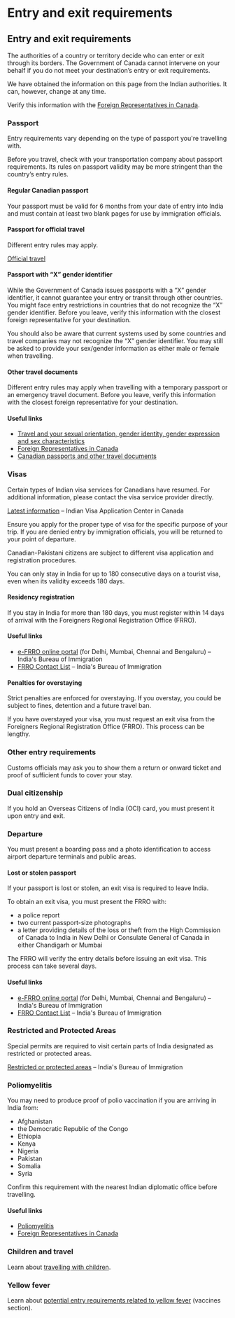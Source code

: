 # Entry and exit requirements

## Entry and exit requirements

The authorities of a country or territory decide who can enter or exit through its borders. The Government of Canada cannot intervene on your behalf if you do not meet your destination’s entry or exit requirements.

We have obtained the information on this page from the Indian authorities. It can, however, change at any time.

Verify this information with the [Foreign Representatives in Canada](https://www.international.gc.ca/protocol-protocole/reps.aspx?lang=eng).

### Passport

Entry requirements vary depending on the type of passport you're travelling with.

Before you travel, check with your transportation company about passport requirements. Its rules on passport validity may be more stringent than the country’s entry rules.

#### Regular Canadian passport

Your passport must be valid for 6 months from your date of entry into India and must contain at least two blank pages for use by immigration officials.

#### Passport for official travel

Different entry rules may apply.

[Official travel](https://www.canada.ca/en/immigration-refugees-citizenship/services/canadian-passports/official-travel.html)

#### Passport with “X” gender identifier

While the Government of Canada issues passports with a “X” gender identifier, it cannot guarantee your entry or transit through other countries. You might face entry restrictions in countries that do not recognize the “X” gender identifier. Before you leave, verify this information with the closest foreign representative for your destination.

You should also be aware that current systems used by some countries and travel companies may not recognize the “X” gender identifier. You may still be asked to provide your sex/gender information as either male or female when travelling.

#### Other travel documents

Different entry rules may apply when travelling with a temporary passport or an emergency travel document. Before you leave, verify this information with the closest foreign representative for your destination.

#### Useful links

* [Travel and your sexual orientation, gender identity, gender expression and sex characteristics](https://travel.gc.ca/travelling/health-safety/lgbt-travel)
* [Foreign Representatives in Canada](https://www.international.gc.ca/protocol-protocole/reps.aspx?lang=eng)
* [Canadian passports and other travel documents](http://www.canada.ca/passport)

### Visas

Certain types of Indian visa services for Canadians have resumed. For additional information, please contact the visa service provider directly.

[Latest information](https://www.blsindia-canada.com/) – Indian Visa Application Center in Canada

Ensure you apply for the proper type of visa for the specific purpose of your trip. If you are denied entry by immigration officials, you will be returned to your point of departure.

Canadian-Pakistani citizens are subject to different visa application and registration procedures.

You can only stay in India for up to 180 consecutive days on a tourist visa, even when its validity exceeds 180 days.

#### Residency registration

If you stay in India for more than 180 days, you must register within 14 days of arrival with the Foreigners Regional Registration Office (FRRO).

#### Useful links

* [e-FRRO online portal](https://indianfrro.gov.in/eservices/) (for Delhi, Mumbai, Chennai and Bengaluru) – India's Bureau of Immigration
* [FRRO Contact List](https://boi.gov.in/content/frro-contact-list) – India's Bureau of Immigration

#### Penalties for overstaying

Strict penalties are enforced for overstaying. If you overstay, you could be subject to fines, detention and a future travel ban.

If you have overstayed your visa, you must request an exit visa from the Foreigners Regional Registration Office (FRRO). This process can be lengthy.

### Other entry requirements

Customs officials may ask you to show them a return or onward ticket and proof of sufficient funds to cover your stay.

### Dual citizenship

If you hold an Overseas Citizens of India (OCI) card, you must present it upon entry and exit.

### Departure

You must present a boarding pass and a photo identification to access airport departure terminals and public areas.

#### Lost or stolen passport

If your passport is lost or stolen, an exit visa is required to leave India.

To obtain an exit visa, you must present the FRRO with:

* a police report
* two current passport-size photographs
* a letter providing details of the loss or theft from the High Commission of Canada to India in New Delhi or Consulate General of Canada in either Chandigarh or Mumbai

The FRRO will verify the entry details before issuing an exit visa. This process can take several days.

#### Useful links

* [e-FRRO online portal](https://indianfrro.gov.in/eservices/) (for Delhi, Mumbai, Chennai and Bengaluru) – India's Bureau of Immigration
* [FRRO Contact List](https://boi.gov.in/content/frro-contact-list) – India's Bureau of Immigration

### Restricted and Protected Areas

Special permits are required to visit certain parts of India designated as restricted or protected areas.

[Restricted or protected areas](https://boi.gov.in/boi/public/pages/ea8303e5-a167-48cb-857a-31b475fe7575) – India's Bureau of Immigration

### Poliomyelitis

You may need to produce proof of polio vaccination if you are arriving in India from:

* Afghanistan
* the Democratic Republic of the Congo
* Ethiopia
* Kenya
* Nigeria
* Pakistan
* Somalia
* Syria

Confirm this requirement with the nearest Indian diplomatic office before travelling.

#### Useful links

* [Poliomyelitis](https://travel.gc.ca/travelling/health-safety/diseases/polio)
* [Foreign Representatives in Canada](https://www.international.gc.ca/protocol-protocole/reps.aspx?lang=eng)

### Children and travel

Learn about [travelling with children](http://travel.gc.ca/travelling/children).

### Yellow fever

Learn about [potential entry requirements related to yellow fever](#health) (vaccines section).
